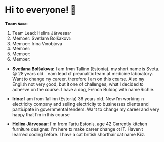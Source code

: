 # Hi to everyone! 🙂

**Team `Name`:**

1. Team Lead: Helina Järvesaar 
2. Member: Svetlana Bolšakova
3. Member: Irina Vorobjova
4. Member:
5. Member:
6. Member:

- **Svetlana Bolšakova:** 
I am from Tallinn (Estonia), my short name is Sveta.😀 
28 years old. Team lead of preanalitic team at medicine laboratory. 
Want to change my career, therefore I am on this course.
Also my English not very good, but it one of challenges, what I decided to acheeve on the course.
I have a dog, French Buldog with name Richie.

- **Irina:** I am from Tallinn (Estonia) 36 years old. Now I’m working in electricity company and selling electricity to businesses clients and participate in governmental tenders. Want to change my career and very happy that I’m in this course.
  
- **Helina Järvesaar:** 
I'm from Tartu Estonia, age 42
Currently kitchen furniture designer.
I'm here to make career change ot IT. Haven't learned coding before.
I have a cat british shorthair cat name Kiiz. 
